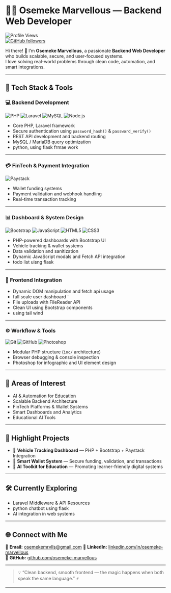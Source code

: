 # 🧑‍💻 Osemeke Marvellous — Backend Web Developer  

![Profile Views](https://komarev.com/ghpvc/?username=osemeke-marvellous&label=Profile%20Views&color=0e75b6&style=flat)  
[![GitHub followers](https://img.shields.io/github/followers/osemeke-marvellous?label=Follow&style=social)](https://github.com/osemeke-marvellous)  

Hi there! 👋 I’m **Osemeke Marvellous**, a passionate **Backend Web Developer** who builds scalable, secure, and user-focused systems.  
I love solving real-world problems through clean code, automation, and smart integrations.  

---

## 🚀 Tech Stack & Tools  

### 💻 Backend Development  
![PHP](https://img.shields.io/badge/PHP-777BB4?logo=php&logoColor=white)
![Laravel](https://img.shields.io/badge/Laravel-FF2D20?logo=laravel&logoColor=white)
![MySQL](https://img.shields.io/badge/MySQL-005C84?logo=mysql&logoColor=white)
![Node.js](https://img.shields.io/badge/Node.js-339933?logo=node.js&logoColor=white)

- Core PHP, Laravel framework  
- Secure authentication using `password_hash()` & `password_verify()`  
- REST API development and backend routing  
- MySQL / MariaDB query optimization  
- python, using flask frmae work  

---

### 💳 FinTech & Payment Integration  
![Paystack](https://img.shields.io/badge/Paystack-3BB75E?logo=paystack&logoColor=white)

- Wallet funding systems  
- Payment validation and webhook handling  
- Real-time transaction tracking  

---

### 📊 Dashboard & System Design  
![Bootstrap](https://img.shields.io/badge/Bootstrap-7952B3?logo=bootstrap&logoColor=white)
![JavaScript](https://img.shields.io/badge/JavaScript-F7DF1E?logo=javascript&logoColor=black)
![HTML5](https://img.shields.io/badge/HTML5-E34F26?logo=html5&logoColor=white)
![CSS3](https://img.shields.io/badge/CSS3-1572B6?logo=css3&logoColor=white)

- PHP-powered dashboards with Bootstrap UI  
- Vehicle tracking & wallet systems  
- Data validation and sanitization  
- Dynamic JavaScript modals and Fetch API integration
- todo list uisng flask 

---

### 🧰 Frontend Integration  
- Dynamic DOM manipulation and fetch api usage 
- full scale user dashboard `  
- File uploads with FileReader API  
- Clean UI using Bootstrap components
- using tail wind
  

---

### ⚙️ Workflow & Tools  
![Git](https://img.shields.io/badge/Git-F05032?logo=git&logoColor=white)
![GitHub](https://img.shields.io/badge/GitHub-181717?logo=github&logoColor=white)
![Photoshop](https://img.shields.io/badge/Photoshop-31A8FF?logo=adobephotoshop&logoColor=white)

- Modular PHP structure (`inc/` architecture)  
- Browser debugging & console inspection  
- Photoshop for infographic and UI element design  

---

## 🧠 Areas of Interest  
- AI & Automation for Education  
- Scalable Backend Architecture  
- FinTech Platforms & Wallet Systems  
- Smart Dashboards and Analytics  
- Educational AI Tools  

---

## 💼 Highlight Projects  
- 🔹 **Vehicle Tracking Dashboard** — PHP + Bootstrap + Paystack Integration  
- 🔹 **Smart Wallet System** — Secure funding, validation, and transactions  
- 🔹 **AI Toolkit for Education** — Promoting learner-friendly digital systems  

---

## 🛠️ Currently Exploring  
- Laravel Middleware & API Resources  
- python chatbot using flask  
- AI integration in web systems  

---

## 🌐 Connect with Me  
📧 **Email:** osemekemrvlls@gmail.com 
💼 **LinkedIn:** [linkedin.com/in/osemeke-marvellous](#)  
🧰 **GitHub:** [github.com/osemeke-marvellous](https://github.com/o-marvel)  

---

> 💡 “Clean backend, smooth frontend — the magic happens when both speak the same language.” ⚡  

---

